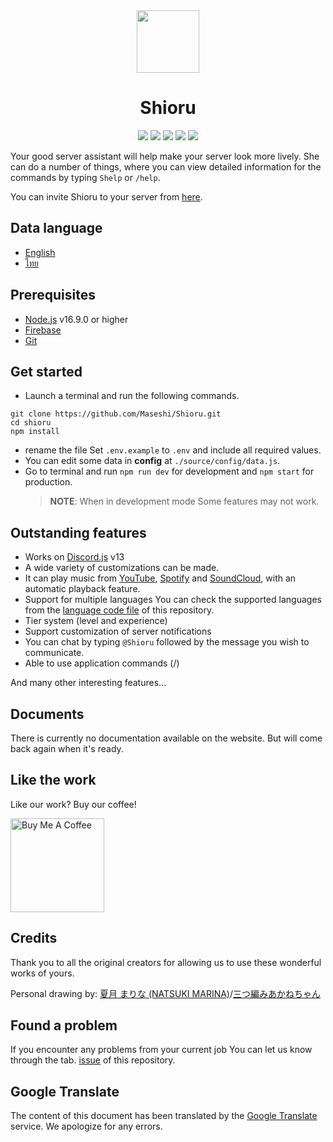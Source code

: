 <div align="center">
    <img src="https://raw.githubusercontent.com/Maseshi/Shioru/main/assets/icons/favicon-circle.ico" width="100" />
    <h1>
        <strong>Shioru</strong>
    </h1>
    <img src="https://img.shields.io/badge/discord.js-v13-7354F6?logo=discord&logoColor=white&style=flat-square" />
    <img src="https://img.shields.io/github/stars/Maseshi/Shioru.svg?logo=github&style=flat-square" />
    <img src="https://img.shields.io/github/license/Maseshi/Shioru.svg?logo=github&style=flat-square" />
    <img src="https://img.shields.io/github/workflow/status/Maseshi/Shioru/CodeQL?label=test&logo=circleci&style=flat-square" />
    <a href="https://stats.uptimerobot.com/gXGx1iqxop">
        <img src="https://img.shields.io/uptimerobot/ratio/7/m789124615-03e67c33f3ffeade6f2b8d05?logo=google-cloud&logoColor=white&style=flat-square" />
    </a>
</div>

Your good server assistant will help make your server look more lively. She can do a number of things, where you can view detailed information for the commands by typing `Shelp` or `/help`.

You can invite Shioru to your server from [here](https://discord.com/api/oauth2/authorize?client_id=704706906505347183&permissions=8&scope=applications.commands%20bot).

## Data language

- [English](https://github.com/Maseshi/Shioru/blob/main/documents/README.en.md)
- [ไทย](https://github.com/Maseshi/Shioru/blob/main/documents/README.th.md)

## Prerequisites

- [Node.js](https://nodejs.org/) v16.9.0 or higher
- [Firebase](https://firebase.google.com/)
- [Git](https://git-scm.com/downloads)

## Get started

- Launch a terminal and run the following commands.

```
git clone https://github.com/Maseshi/Shioru.git
cd shioru
npm install
```

- rename the file Set `.env.example` to `.env` and include all required values.
- You can edit some data in **config** at `./source/config/data.js`.
- Go to terminal and run `npm run dev` for development and `npm start` for production.
    > **NOTE**: When in development mode Some features may not work.

## Outstanding features

- Works on [Discord.js](https://discord.js.org/) v13
- A wide variety of customizations can be made.
- It can play music from [YouTube](https://www.youtube.com/), [Spotify](https://www.spotify.com/) and [SoundCloud](https://soundcloud.com/), with an automatic playback feature.
- Support for multiple languages You can check the supported languages from the [language code file](https://github.com/Maseshi/Shioru/blob/main/source/config/languages.json) of this repository.
- Tier system (level and experience)
- Support customization of server notifications
- You can chat by typing `@Shioru` followed by the message you wish to communicate.
- Able to use application commands (/)

And many other interesting features...

## Documents

There is currently no documentation available on the website. But will come back again when it's ready.

## Like the work

Like our work? Buy our coffee!

<a href="https://www.buymeacoffee.com/maseshi" target="_blank">
     <img src="https://cdn.buymeacoffee.com/buttons/v2/default-yellow.png" alt="Buy Me A Coffee" width="150px" />
</a>

## Credits

Thank you to all the original creators for allowing us to use these wonderful works of yours.

Personal drawing by: [夏月 まりな (NATSUKI MARINA)](https://www.pixiv.net/en/users/482462)/[三つ編みあかねちゃん](https://www.pixiv.net/en/artworks/78387684)

## Found a problem

If you encounter any problems from your current job You can let us know through the tab. [issue](https://github.com/Maseshi/Shioru/issues) of this repository.

## Google Translate

The content of this document has been translated by the [Google Translate](https://translate.google.com/) service. We apologize for any errors.
